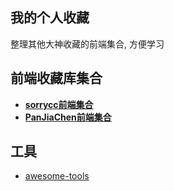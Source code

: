 
## 我的个人收藏
整理其他大神收藏的前端集合, 方便学习

## 前端收藏库集合
* [**sorrycc前端集合**](https://github.com/sorrycc/awesome-f2e-libs)
* [**PanJiaChen前端集合**](https://github.com/PanJiaChen/awesome-bookmarks)

## 工具
* [awesome-tools](https://github.com/sorrycc/awesome-tools)

